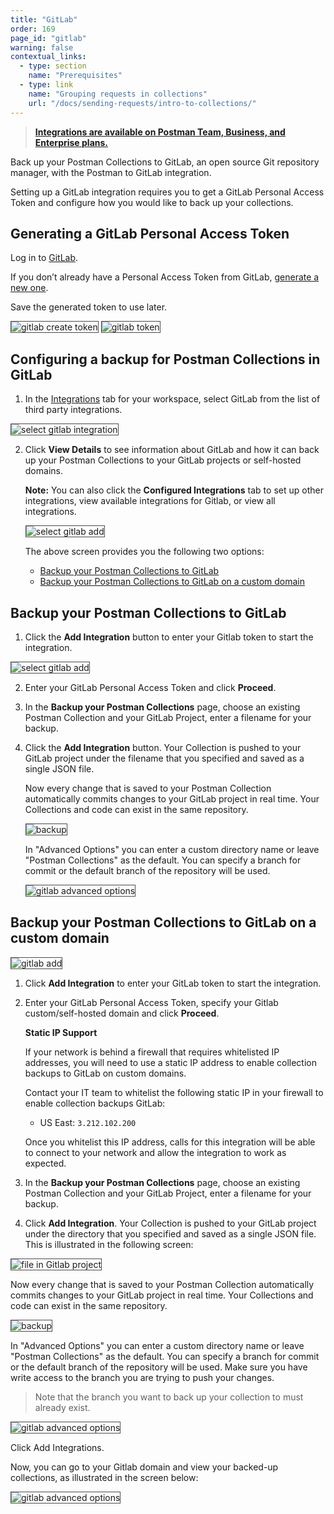```yaml
---
title: "GitLab"
order: 169
page_id: "gitlab"
warning: false
contextual_links:
  - type: section
    name: "Prerequisites"
  - type: link
    name: "Grouping requests in collections"
    url: "/docs/sending-requests/intro-to-collections/"
---
```


> __[Integrations are available on Postman Team, Business, and Enterprise plans.](https://www.postman.com/pricing)__

Back up your Postman Collections to GitLab, an open source Git repository manager, with the Postman to GitLab integration.

Setting up a GitLab integration requires you to get a GitLab Personal Access Token and configure how you would like to back up your collections.

## Generating a GitLab Personal Access Token

Log in to [GitLab](https://gitlab.com/).

If you don’t already have a Personal Access Token from GitLab, [generate a new one](https://gitlab.com/profile/personal_access_tokens).  

Save the generated token to use later.


<img style='border:1px solid #4a4a4a' src="https://assets.postman.com/postman-docs/gitlab_create.png" alt="gitlab create token">

<img style='border:1px solid #4a4a4a' src="https://assets.postman.com/postman-docs/gitlab_token2.png" alt="gitlab token">

## Configuring a backup for Postman Collections in GitLab

1. In the [Integrations](https://go.postman.co/workspaces) tab for your workspace, select GitLab from the list of third party integrations.

  <img style='border:1px solid #4a4a4a' src="https://assets.postman.com/postman-docs/integrations-gitlab1.png" alt="select gitlab integration">

2. Click **View Details** to see information about GitLab and how it can back up your Postman Collections to your GitLab projects or self-hosted domains.

    **Note:** You can also click the **Configured Integrations** tab to set up other integrations, view available integrations for Gitlab, or view all integrations.

    <img style='border:1px solid #4a4a4a' src="https://assets.postman.com/postman-docs/Gitlab_Main_Backup_Page.png" alt="select gitlab add">

    The above screen provides you the following two options:

    * [Backup your Postman Collections to GitLab](#backup-your-postman-collections-to-gitlab)
    * [Backup your Postman Collections to GitLab on a custom domain](#backup-your-postman-collections-to-gitlab-on-a-custom-domain)

## Backup your Postman Collections to GitLab

1. Click the **Add Integration** button to enter your Gitlab token to start the integration.

<img style='border:1px solid #4a4a4a' src="https://assets.postman.com/postman-docs/GitLab_Add1.png" alt="select gitlab add">

2. Enter your GitLab Personal Access Token and click **Proceed**.

3. In the **Backup your Postman Collections** page, choose an existing Postman Collection and your GitLab Project,  enter a filename for your backup.

4. Click the **Add Integration** button.
Your Collection is pushed to your GitLab project under the filename that you specified and saved as a single JSON file.

    Now every change that is saved to your Postman Collection automatically commits changes to your GitLab project in real time. Your Collections and code can exist in the same repository.

    <img style='border:1px solid #4a4a4a' src="https://assets.postman.com/postman-docs/WS-integrations-gitlab-backupPostToken2.png" alt="backup">

    In "Advanced Options" you can enter a custom directory name or leave "Postman Collections" as the default. You can specify a branch for commit or the default branch of the repository will be used.

    <img style='border:1px solid #4a4a4a' src="https://assets.postman.com/postman-docs/integrations-gitlab-advOptions1.png" alt="gitlab advanced options">

## Backup your Postman Collections to GitLab on a custom domain

<img style='border:1px solid #4a4a4a' src="https://assets.postman.com/postman-docs/GitLab_Custom_Add1.png" alt="gitlab add">

1. Click **Add Integration** to enter your GitLab token to start the integration.

1. Enter your GitLab Personal Access Token, specify your Gitlab custom/self-hosted domain and click **Proceed**.

    **Static IP Support**

    If your network is behind a firewall that requires whitelisted IP addresses, you will need to use a static IP address to enable collection backups to GitLab on custom domains.

    Contact your IT team to whitelist the following static IP in your firewall to enable collection backups GitLab:

      * US East: `3.212.102.200`

    Once you whitelist this IP address, calls for this integration will be able to connect to your network and allow the integration to work as expected.

1. In the **Backup your Postman Collections** page, choose an existing Postman Collection and your GitLab Project, enter a filename for your backup.

1. Click **Add Integration**.
Your Collection is pushed to your GitLab project under the directory that you specified and saved as a single JSON file. This is illustrated in the following screen:

<img style='border:1px solid #4a4a4a' src="https://assets.postman.com/postman-docs/Gitlab_CustomDomain_Collection1.png" alt="file in Gitlab project">

Now every change that is saved to your Postman Collection automatically commits changes to your GitLab project in real time. Your Collections and code can exist in the same repository.

<img style='border:1px solid #4a4a4a' src="https://assets.postman.com/postman-docs/WS-integrations-gitlab-backupPostToken2.png" alt="backup">

In "Advanced Options" you can enter a custom directory name or leave "Postman Collections" as the default. You can specify a branch for commit or the default branch of the repository will be used. Make sure you have write access to the branch you are trying to push your changes.

> Note that the branch you want to back up your collection to must already exist.

<img style='border:1px solid #4a4a4a' src="https://assets.postman.com/postman-docs/integrations-gitlab-advOptions1.png" alt="gitlab advanced options">

Click Add Integrations.

Now, you can go to your Gitlab domain and view your backed-up collections, as illustrated in the screen below:

<img style='border:1px solid #4a4a4a' src="https://assets.postman.com/postman-docs/Gitlab_repo1.png" alt="gitlab advanced options">
